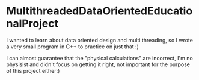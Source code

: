 # MultithreadedDataOrientedEducationalProject
I wanted to learn about data oriented design and multi threading, so I wrote a very small program in C++ to practice on just that :)

I can almost guarantee that the "physical calculations" are incorrect, I'm no physisist and didn't focus on getting it right, not important for the purpose of this project either:)
